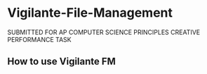 # Vigilante-File-Management

SUBMITTED FOR AP COMPUTER SCIENCE PRINCIPLES CREATIVE PERFORMANCE TASK

How to use Vigilante FM
- 
